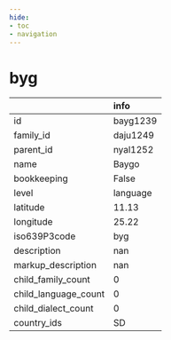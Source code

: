 ```yaml
---
hide:
- toc
- navigation
---
```

# byg
|                      | info     |
|:---------------------|:---------|
| id                   | bayg1239 |
| family_id            | daju1249 |
| parent_id            | nyal1252 |
| name                 | Baygo    |
| bookkeeping          | False    |
| level                | language |
| latitude             | 11.13    |
| longitude            | 25.22    |
| iso639P3code         | byg      |
| description          | nan      |
| markup_description   | nan      |
| child_family_count   | 0        |
| child_language_count | 0        |
| child_dialect_count  | 0        |
| country_ids          | SD       |